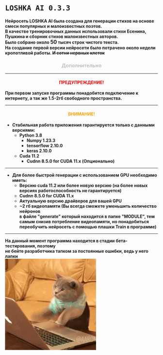 # `LOSHKA AI 0.3.3`

**Нейросеть LOSHKA AI была создана для генерации стихов на основе смеси 
популярных и малоизвестных поэтов. \
В качестве тренировочных данных использовали стихи
Есенина, Пушкина и сборник стихов малоизвестных авторов. \
Было собрано около <big>50</big> тысяч строк чистого текста. \
На создание первой версии нейросети было потрачено около недели кропотливой
работы. ~~И сотни нервных клеток~~**


### <center><span style="color:#C0C0C0">Дополнительно</span></center>

***
<H4><center><span style="color:red">ПРЕДУПРЕЖДЕНИЕ!</span></center></H4>

**При первом запуске программы понадобится подключение к интернету, а так 
же 1.5-2гб свободного пространства.**

***
<H4><center><span style="color:orange">ВНИМАНИЕ!</span></center></H4>


* **Стабильная работа приложения гарантируется только с данными версиями:**
  * **Python 3.8**
    * **Numpy 1.23.3** 
    * **tensorflow 2.10.0**
    * **keras 2.10.0**
  * **Cuda 11.2**
    * **Cudnn 8.5.0 for CUDA 11.x (Опционально)**

***

* **Для более быстрой генерации с использованием GPU необходимо иметь:**
  * **Версию cuda 11.2 или более новую версию (на более новых версиях работоспособность не гарантируется)**
  * **Cudnn 8.5.0 for CUDA 11.x**
  * **Актуальную версию драйверов для вашей GPU**
  * **~2 гб видеопамяти (Вы всегда сможете уменьшить количество нейронов \
  в файле "generate" который находится в папке "MODULE", тем самым снизив 
  потребление видеопамяти, но понадобиться переобучить нейросеть с помощью плашки Train в программе)**

***

**На данный момент программа находится в стадии бета-тестирования, поэтому\
не бейте разработчика тапком за постоянные ошибки, ведь у него лапки**  
![image](DATA/icon/G7Ucu.gif)
